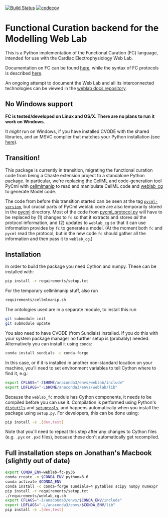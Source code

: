 [![Build Status](https://travis-ci.org/ModellingWebLab/weblab-fc.svg?branch=master)](https://travis-ci.org/ModellingWebLab/weblab-fc)
[![codecov](https://codecov.io/gh/ModellingWebLab/weblab-fc/branch/master/graph/badge.svg)](https://codecov.io/gh/ModellingWebLab/weblab-fc)


# Functional Curation backend for the Modelling Web Lab

This is a Python implementation of the Functional Curation (FC) language, intended for use with the Cardiac Electrophysiology Web Lab.

Documentation on FC can be found [here](https://chaste.cs.ox.ac.uk/trac/wiki/FunctionalCuration), while the syntax of FC protocols is described [here](https://chaste.cs.ox.ac.uk/trac/wiki/FunctionalCuration/ProtocolSyntax).

An ongoing attempt to document the Web Lab and all its interconnected technologies can be viewed in the [weblab docs repository](https://github.com/ModellingWebLab/weblab_docs).

## No Windows support

**FC is tested/developed on Linux and OS/X. There are no plans to run it work on Windows**.

It _might_ run on Windows, if you have installed CVODE with the shared libraries, and an MSVC compiler that matches your Python installation (see [here](https://wiki.python.org/moin/WindowsCompilers)).

## Transition!

This package is currently in transition, migrating the functional curation code from being a Chaste extension project to a standalone Python package.
In particular, we're replacing the CellML and code-generation tool PyCml with [cellmlmanip](https://github.com/ModellingWebLab/cellmlmanip) to read and manipulate CellML code and [weblab_cg](https://github.com/ModellingWebLab/weblab-cg) to generate Model code.

The code from before this transition started can be seen at the tag [`pycml-version`](https://github.com/ModellingWebLab/weblab-fc/tree/pycml-version), but crucial parts of PyCml weblab code are also temporarily stored in the [pycml](./pycml) directory.
Most of the code from [pycml_protocol.py](./pycml/pycml_protocol.py) will have to be replaced by (1) changes to `fc` so that it extracts and stores _all_ the protocol information, and (2) updates to `weblab_cg` so that it can use information provides by `fc` to generate a model. 
(At the moment both `fc` and `pycml` read the protocol, but in the new code `fc` should gather all the information and then pass it to `weblab_cg`.)

## Installation

In order to build the package you need Cython and numpy. These can be installed with:
```sh
pip install -r requirements/setup.txt
```

For the temporary cellmlmanip stuff, also run
```sh
requirements/cellmlmanip.sh
```

The ontologies used are in a separate module, to install this run

```sh
git submodule init
git submodule update
```

You also need to have CVODE (from Sundials) installed. If you do this with your system package
manager no further setup is (probably) needed. Alternatively you can install it using `conda`:
```sh
conda install sundials -c conda-forge
```
In this case, or if it is installed in another non-standard location on your machine, you'll
need to set environment variables to tell Cython where to find it, e.g.:
```sh
export CFLAGS="-I$HOME/anaconda3/envs/weblab/include"
export LDFLAGS="-L$HOME/anaconda3/envs/weblab/lib"
```

Because the `weblab_fc` module has Cython components, it needs to be compiled before you can use it.
Compilation is performed using Python's [`distutils`](https://docs.python.org/3/library/distutils.html) and [`setuptools`](https://setuptools.readthedocs.io/en/latest/), and happens automatically when you install the package using `setup.py`.
For developers, this can be done using:

```sh
pip install -e .[dev,test]
```

Note that you'll need to repeat this step after any changes to Cython files (e.g. `.pyx` or `.pxd` files), because these don't automatically get recompiled.

## Full installation steps on Jonathan's Macbook (slightly out of date)

```sh
export CONDA_ENV=weblab-fc-py36
conda create -n $CONDA_ENV python=3.6
conda activate $CONDA_ENV
conda install -c conda-forge sundials=4 pytables scipy numpy numexpr
pip install -r requirements/setup.txt
./requirements/weblab_cg.sh
export CFLAGS="-I/anaconda3/envs/$CONDA_ENV/include"
export LDFLAGS="-L/anaconda3/envs/$CONDA_ENV/lib"
pip install -e .[dev,test]
```
